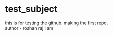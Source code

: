 # test_subject
this is for testing the github. making the first repo.
<br>
author - roshan raj i am 
